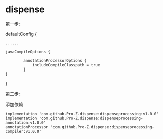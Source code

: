 # dispense

第一步:

defaultConfig {

    
    ......
    
    javaCompileOptions {
    
            annotationProcessorOptions {
                includeCompileClasspath = true
            }
    }
}

第二步:

添加依赖

    implementation 'com.github.Pro-Z.dispense:dispenseprocessing:v1.0.0'
    implementation 'com.github.Pro-Z.dispense:dispenseprocessing-annotation:v1.0.0'
    annotationProcessor 'com.github.Pro-Z.dispense:dispenseprocessing-compiler:v1.0.0'
    
